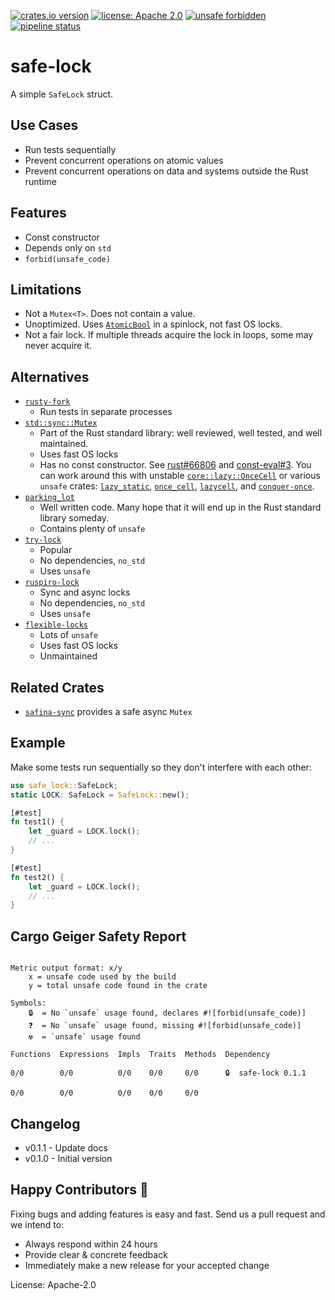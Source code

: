 [![crates.io version](https://img.shields.io/crates/v/safe-lock.svg)](https://crates.io/crates/safe-lock)
[![license: Apache 2.0](https://gitlab.com/leonhard-llc/ops/-/raw/main/license-apache-2.0.svg)](https://gitlab.com/leonhard-llc/ops/-/raw/main/safe-lock/LICENSE)
[![unsafe forbidden](https://gitlab.com/leonhard-llc/ops/-/raw/main/unsafe-forbidden.svg)](https://github.com/rust-secure-code/safety-dance/)
[![pipeline status](https://gitlab.com/leonhard-llc/ops/badges/main/pipeline.svg)](https://gitlab.com/leonhard-llc/ops/-/pipelines)

# safe-lock

A simple `SafeLock` struct.

## Use Cases
- Run tests sequentially
- Prevent concurrent operations on atomic values
- Prevent concurrent operations on data and systems outside the Rust runtime

## Features
- Const constructor
- Depends only on `std`
- `forbid(unsafe_code)`

## Limitations
- Not a `Mutex<T>`.  Does not contain a value.
- Unoptimized.  Uses
  [`AtomicBool`](https://doc.rust-lang.org/core/sync/atomic/struct.AtomicBool.html)
  in a spinlock, not fast OS locks.
- Not a fair lock.  If multiple threads acquire the lock in loops,
  some may never acquire it.

## Alternatives
- [`rusty-fork`](https://crates.io/crates/rusty-fork)
  - Run tests in separate processes
- [`std::sync::Mutex`](https://doc.rust-lang.org/std/sync/struct.Mutex.html)
  - Part of the Rust standard library: well reviewed, well tested, and well maintained.
  - Uses fast OS locks
  - Has no const constructor.  See [rust#66806](https://github.com/rust-lang/rust/issues/66806)
    and [const-eval#3](https://github.com/rust-lang/const-eval/issues/3).
    You can work around this with unstable
    [`core::lazy::OnceCell`](https://doc.rust-lang.org/core/lazy/struct.OnceCell.html)
    or various `unsafe` crates:
    [`lazy_static`](https://crates.io/crates/lazy_static),
    [`once_cell`](https://crates.io/crates/once_cell),
    [`lazycell`](https://crates.io/crates/lazycell), and
    [`conquer-once`](https://crates.io/crates/conquer-once).
- [`parking_lot`](https://crates.io/crates/parking_lot)
  - Well written code.
    Many hope that it will end up in the Rust standard library someday.
  - Contains plenty of `unsafe`
- [`try-lock`](https://crates.io/crates/try-lock)
  - Popular
  - No dependencies, `no_std`
  - Uses `unsafe`
- [`ruspiro-lock`](https://crates.io/crates/ruspiro-lock)
  - Sync and async locks
  - No dependencies, `no_std`
  - Uses `unsafe`
- [`flexible-locks`](https://crates.io/crates/flexible-locks)
  - Lots of `unsafe`
  - Uses fast OS locks
  - Unmaintained

## Related Crates
- [`safina-sync`](https://crates.io/crates/safina-sync)
  provides a safe async `Mutex`

## Example

Make some tests run sequentially so they don't interfere with each other:
```rust
use safe_lock::SafeLock;
static LOCK: SafeLock = SafeLock::new();

[#test]
fn test1() {
    let _guard = LOCK.lock();
    // ...
}

[#test]
fn test2() {
    let _guard = LOCK.lock();
    // ...
}
```

## Cargo Geiger Safety Report
```

Metric output format: x/y
    x = unsafe code used by the build
    y = total unsafe code found in the crate

Symbols: 
    🔒  = No `unsafe` usage found, declares #![forbid(unsafe_code)]
    ❓  = No `unsafe` usage found, missing #![forbid(unsafe_code)]
    ☢️  = `unsafe` usage found

Functions  Expressions  Impls  Traits  Methods  Dependency

0/0        0/0          0/0    0/0     0/0      🔒  safe-lock 0.1.1

0/0        0/0          0/0    0/0     0/0    

```
## Changelog
- v0.1.1 - Update docs
- v0.1.0 - Initial version

## Happy Contributors 🙂
Fixing bugs and adding features is easy and fast.
Send us a pull request and we intend to:
- Always respond within 24 hours
- Provide clear & concrete feedback
- Immediately make a new release for your accepted change

License: Apache-2.0

